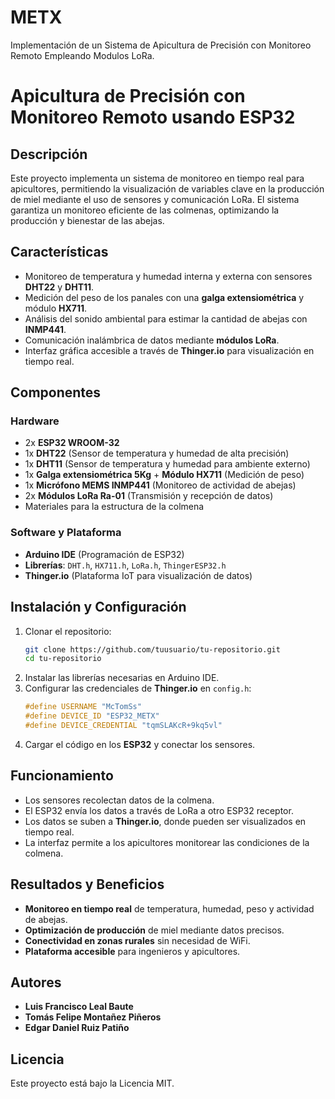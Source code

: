 # METX
Implementación de un Sistema de Apicultura de Precisión con Monitoreo Remoto Empleando Modulos LoRa. 
# Apicultura de Precisión con Monitoreo Remoto usando ESP32

## Descripción
Este proyecto implementa un sistema de monitoreo en tiempo real para apicultores, permitiendo la visualización de variables clave en la producción de miel mediante el uso de sensores y comunicación LoRa. El sistema garantiza un monitoreo eficiente de las colmenas, optimizando la producción y bienestar de las abejas.

## Características
- Monitoreo de temperatura y humedad interna y externa con sensores **DHT22** y **DHT11**.
- Medición del peso de los panales con una **galga extensiométrica** y módulo **HX711**.
- Análisis del sonido ambiental para estimar la cantidad de abejas con **INMP441**.
- Comunicación inalámbrica de datos mediante **módulos LoRa**.
- Interfaz gráfica accesible a través de **Thinger.io** para visualización en tiempo real.

## Componentes
### Hardware
- 2x **ESP32 WROOM-32**
- 1x **DHT22** (Sensor de temperatura y humedad de alta precisión)
- 1x **DHT11** (Sensor de temperatura y humedad para ambiente externo)
- 1x **Galga extensiométrica 5Kg** + **Módulo HX711** (Medición de peso)
- 1x **Micrófono MEMS INMP441** (Monitoreo de actividad de abejas)
- 2x **Módulos LoRa Ra-01** (Transmisión y recepción de datos)
- Materiales para la estructura de la colmena

### Software y Plataforma
- **Arduino IDE** (Programación de ESP32)
- **Librerías**: `DHT.h`, `HX711.h`, `LoRa.h`, `ThingerESP32.h`
- **Thinger.io** (Plataforma IoT para visualización de datos)

## Instalación y Configuración
1. Clonar el repositorio:
   ```sh
   git clone https://github.com/tuusuario/tu-repositorio.git
   cd tu-repositorio
   ```
2. Instalar las librerías necesarias en Arduino IDE.
3. Configurar las credenciales de **Thinger.io** en `config.h`:
   ```cpp
   #define USERNAME "McTomSs"
   #define DEVICE_ID "ESP32_METX"
   #define DEVICE_CREDENTIAL "tqmSLAKcR+9kq5vl"
   ```
4. Cargar el código en los **ESP32** y conectar los sensores.

## Funcionamiento
- Los sensores recolectan datos de la colmena.
- El ESP32 envía los datos a través de LoRa a otro ESP32 receptor.
- Los datos se suben a **Thinger.io**, donde pueden ser visualizados en tiempo real.
- La interfaz permite a los apicultores monitorear las condiciones de la colmena.

## Resultados y Beneficios
- **Monitoreo en tiempo real** de temperatura, humedad, peso y actividad de abejas.
- **Optimización de producción** de miel mediante datos precisos.
- **Conectividad en zonas rurales** sin necesidad de WiFi.
- **Plataforma accesible** para ingenieros y apicultores.

## Autores
- **Luis Francisco Leal Baute**
- **Tomás Felipe Montañez Piñeros**
- **Edgar Daniel Ruiz Patiño**

## Licencia
Este proyecto está bajo la Licencia MIT.
